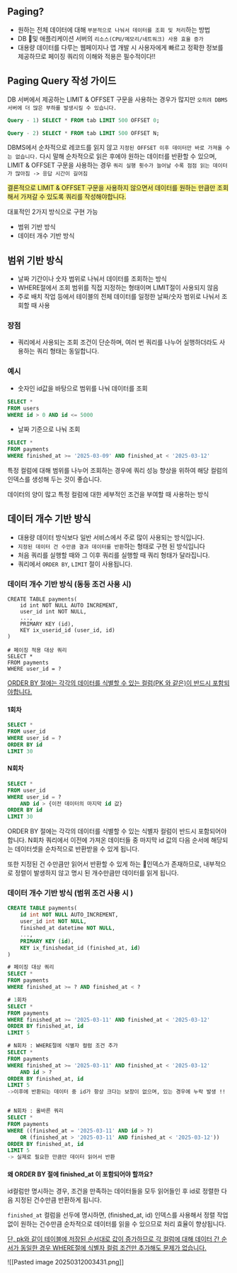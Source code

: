 ## Paging?
- 원하는 전체 데이터에 대해 `부분적으로 나눠서 데이터를 조회 및 처리`하는 방법
- DB 및 애플리케이션 서버의 `리소스(CPU/메모리/네트워크) 사용 효율 증가`
- 대용량 데이터를 다루는 웹페이지나 앱 개발 시 사용자에게 빠르고 정확한 정보를 제공하므로 페이징 쿼리의 이해와 적용은 필수적이다!!
## Paging Query 작성 가이드

DB 서버에서 제공하는 LIMIT & OFFSET 구문을 사용하는 경우가 많지만 `오히려 DBMS 서버에 더 많은 부하를 발생시킬 수 있습니다.`

```sql
Query - 1) SELECT * FROM tab LIMIT 500 OFFSET 0;

Query - 2) SELECT * FROM tab LIMIT 500 OFFSET N;
```

DBMS에서 순차적으로 레코드를 읽지 않고 `지정된 OFFSET 이후 데이터만 바로 가져올 수는 없습니다.`
다시 말해 순차적으로 읽은 후에야 원하는 데이터를 반환할 수 있으며, LIMIT & OFFSET 구문을 사용하는 경우 `쿼리 실행 횟수가 늘어날 수록 점점 읽는 데이터가 많아짐 -> 응답 시간이 길어짐`

<span style="background:#fff88f">결론적으로 LIMIT & OFFSET 구문을 사용하지 않으면서 데이터를 원하는 만큼만 조회해서 가져갈 수 있도록 쿼리를 작성해야합니다.</span>

대표적인 2가지 방식으로 구현 가능
- 범위 기반 방식
- 데이터 개수 기반 방식
## 범위 기반 방식
- 날짜 기간이나 숫자 범위로 나눠서 데이터를 조회하는 방식
- WHERE절에서 조회 범위를 직접 지정하는 형태이며 LIMIT절이 사용되지 않음
- 주로 배치 작업 등에서 테이블의 전체 데이터를 일정한 날짜/숫자 범위로 나눠서 조회할 때 사용

### 장점
- 쿼리에서 사용되는 조회 조건이 단순하며, 여러 번 쿼리를 나누어 실행하더라도 사용하는 쿼리 형태는 동일합니다.

### 예시
- 숫자인 id값을 바탕으로 범위를 나눠 데이터를 조회
```sql
SELECT *
FROM users
WHERE id > 0 AND id <= 5000
```

- 날짜 기준으로 나눠 조회
```sql
SELECT *
FROM payments
WHERE finished_at >= '2025-03-09' AND finished_at < '2025-03-12'
```

특정 컬럼에 대해 범위를 나누어 조회하는 경우에 쿼리 성능 향상을 위하여 해당 컬럼의 인덱스를 생성해 두는 것이 좋습니다.

데이터의 양이 많고 특정 컬럼에 대한 세부적인 조건을 부여할 때 사용하는 방식

## 데이터 개수 기반 방식
- 대용량 데이터 방식보다 일반 서비스에서 주로 많이 사용되는 방식입니다.
- `지정된 데이터 건 수만큼 결과 데이터를 반환`하는 형태로 구현 된 방식입니다
- 처음 쿼리를 실행할 때와 그 이후 쿼리를 실행할 때 쿼리 형태가 달라집니다.
- 쿼리에서 `ORDER BY`, `LIMIT` 절이 사용됩니다.

### 데이터 개수 기반 방식 (동등 조건 사용 시)
```mysql
CREATE TABLE payments(
	id int NOT NULL AUTO INCREMENT,
	user_id int NOT NULL,
	...,
	PRIMARY KEY (id),
	KEY ix_userid_id (user_id, id)
)

# 페이징 적용 대상 쿼리
SELECT *
FROM payments
WHERE user_id = ?
```

<u>ORDER BY 절에는 각각의 데이터를 식별할 수 있는 컬럼(PK 와 같은)이 반드시 포함되야합니다.</u>

#### 1회차
```sql
SELECT *
FROM user_id
WHERE user_id = ?
ORDER BY id
LIMIT 30
```
#### N회차
```sql
SELECT *
FROM user_id
WHERE user_id = ?
    AND id > {이전 데이터의 마지막 id 값}
ORDER BY id
LIMIT 30
```

ORDER BY 절에는 각각의 데이터를 식별할 수 있는 식별자 컬럼이 반드시 포함되어야 합니다.
N회차 쿼리에서 이전에 가져온 데이터들 중 마지막 id 값의 다음 순서에 해당되는 데이터셋을 순차적으로 반환받을 수 있게 됩니다.

또한 지정된 건 수만큼만 읽어서 반환할 수 있게 하는 인덱스가  존재하므로, 내부적으로 정렬이 발생하지 않고 명시 된 개수만큼만 데이터를 읽게 됩니다.

### 데이터 개수 기반 방식 (범위 조건 사용 시 )
```sql
CREATE TABLE payments(
	id int NOT NULL AUTO_INCREMENT,
	user_id int NOT NULL,
	finished_at datetime NOT NULL,
	...,
	PRIMARY KEY (id),
	KEY ix_finishedat_id (finished_at, id)
)

# 페이징 대상 쿼리
SELECT *
FROM payments
WHERE finished_at >= ? AND finished_at < ?

# 1회차
SELECT *
FROM payments
WHERE finished_at >= '2025-03-11' AND finished_at < '2025-03-12'
ORDER BY finished_at, id
LIMIT 5

# N회차 : WHERE절에 식별자 컬럼 조건 추가
SELECT *
FROM payments
WHERE finished_at >= '2025-03-11' AND finished_at < '2025-03-12'
	AND id > ?  
ORDER BY finished_at, id
LIMIT 5
->이후에 반환되는 데이터 중 id가 항상 크다는 보장이 없으며, 있는 경우에 누락 발생 !!


# N회차 : 올바른 쿼리
SELECT *
FROM payments
WHERE ((finished_at = '2025-03-11' AND id > ?)
	OR (finished_at > '2025-03-11' AND finished_at < '2025-03-12'))
ORDER BY finished_at, id
LIMIT 5
-> 실제로 필요한 만큼만 데이터 읽어서 반환
```
#### 왜 ORDER BY 절에 finished_at 이 포함되어야 할까요?
id컬럼만 명시하는 경우, 조건을 만족하는 데이터들을 모두 읽어들인 후 id로 정렬한 다음 지정된 건수만큼 반환하게 됩니다.

`finished_at` 컬럼을 선두에 명시하면, (finished_at, id) 인덱스를 사용해서 정렬 작업 없이 원하는 건수만큼 순차적으로 데이터를 읽을 수 있으므로 처리 효율이 향상됩니다.

<u>단, pk와 같이 테이블에 저장된 순서대로 값이 증가하므로 각 컬럼에 대해 데이터 간 순서가 동일한 경우 WHERE절에 식별자 컬럼 조건만 추가해도 문제가 없습니다.</u>

![[Pasted image 20250312003431.png]]
